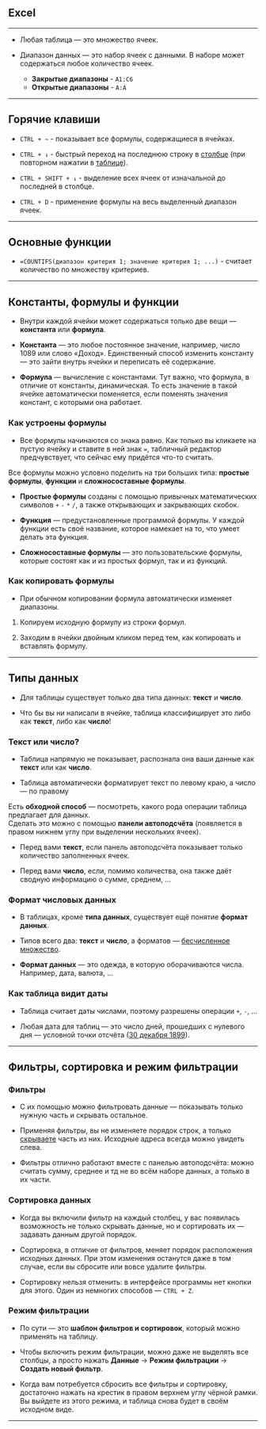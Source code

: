 ## Excel

---

* Любая таблица — это множество ячеек.

* Диапазон данных — это набор ячеек с данными. В наборе может содержаться любое количество ячеек.
    * **Закрытые диапазоны** - `A1:C6`
    * **Открытые диапазоны** - `A:A`

---

## Горячие клавиши

* `CTRL + ~` - показывает все формулы, содержащиеся в ячейках.


* `CTRL + ↓` - быстрый переход на последнюю строку в <u>столбце</u> (при повторном нажатии в <u>таблице</u>).


* `CTRL + SHIFT + ↓` - выделение всех ячеек от изначальной до последней в столбце.


* `CTRL + D` - применение формулы на весь выделенный диапазон ячеек.

---

## Основные функции

* `=COUNTIFS(диапазон критерия 1; значение критерия 1; ...)` - считает количество по множеству критериев.

---

## Константы, формулы и функции

* Внутри каждой ячейки может содержаться только две вещи — **константа** или **формула**.


* **Константа** — это любое постоянное значение, например, число 1089 или слово «Доход». Единственный способ изменить
  константу — это зайти внутрь ячейки и переписать её содержание.

* **Формула** — вычисление с константами. Тут важно, что формула, в отличие от константы, динамическая. То есть значение
  в такой ячейке автоматически поменяется, если поменять значения констант, с которыми она работает.

### Как устроены формулы

* Все формулы начинаются со знака равно. Как только вы кликаете на пустую ячейку и ставите в ней знак `=`, табличный
  редактор предчувствует, что сейчас ему придётся что-то считать.

Все формулы можно условно поделить на три больших типа: **простые формулы**, **функции** и **сложносоставные формулы**.

* **Простые формулы** созданы с помощью привычных математических символов `+` `-` `*` `/`, а также открывающих и
  закрывающих скобок.

* **Функция** — предустановленные программой формулы. У каждой функции есть своё название, которое намекает на то, что
  умеет делать эта функция.

* **Сложносоставные формулы** — это пользовательские формулы, которые состоят как и из простых формул, так и из функций.

### Как копировать формулы

* При обычном копировании формула автоматически изменяет диапазоны.

1. Копируем исходную формулу из строки формул.

2. Заходим в ячейки двойным кликом перед тем, как копировать и вставлять формулу.

---

## Типы данных

* Для таблицы существует только два типа данных: **текст** и **число**.

* Что бы вы ни написали в ячейке, таблица классифицирует это либо как **текст**, либо как **число**!

### Текст или число?

* Таблица напрямую не показывает, распознала она ваши данные как **текст** или как **число**.

* Таблица автоматически форматирует текст по левому краю, а число — по правому

Есть **обходной способ** — посмотреть, какого рода операции таблица предлагает для данных.  
Сделать это можно с помощью **панели автоподсчёта** (появляется в правом нижнем углу при выделении нескольких ячеек).

* Перед вами **текст**, если панель автоподсчёта показывает только количество заполненных ячеек.

* Перед вами **число**, если, помимо количества, она также даёт сводную информацию о сумме, среднем, ...

### Формат числовых данных

* В таблицах, кроме **типа данных**, существует ещё понятие **формат данных**.

* Типов всего два: **текст** и **число**, а форматов — <u>бесчисленное множество</u>.


* **Формат данных** — это одежда, в которую оборачиваются числа. Например, дата, валюта, ...

### Как таблица видит даты

* Таблица считает даты числами, поэтому разрешены операции `+`, `-`, ...

* Любая дата для таблиц — это число дней, прошедших с нулевого дня — условной точки отсчёта (<u>30 декабря 1899</u>).

---

## Фильтры, сортировка и режим фильтрации

### Фильтры

* С их помощью можно фильтровать данные — показывать только нужную часть и скрывать остальное.

* Применяя фильтры, вы не изменяете порядок строк, а только <u>скрываете</u> часть из них. Исходные адреса всегда можно
  увидеть слева.

* Фильтры отлично работают вместе с панелью автоподсчёта: можно считать сумму, среднее и тд не во всём наборе данных, а
  только в их части.

### Сортировка данных

* Когда вы включили фильтр на каждый столбец, у вас появилась возможность не только скрывать данные, но и сортировать
  их — задавать данным другой порядок.

* Сортировка, в отличие от фильтров, меняет порядок расположения исходных данных. При этом изменения останутся даже в
  том случае, если вы сбросите или вовсе удалите фильтры.

* Сортировку нельзя отменить: в интерфейсе программы нет кнопки для этого. Один из немногих способов — `СTRL + Z`.

### Режим фильтрации

* По сути — это **шаблон фильтров и сортировок**, который можно применять на таблицу.

* Чтобы включить режим фильтрации, можно даже не выделять все столбцы, а просто нажать
  **Данные** → **Режим фильтрации** → **Создать новый фильтр**.

* Когда вам потребуется сбросить все фильтры и сортировку, достаточно нажать на крестик в правом верхнем углу чёрной
  рамки. Вы выйдете из этого режима, и таблица снова будет в своём исходном виде.

---

